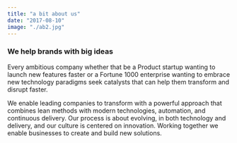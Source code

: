 ```yaml
---
title: "a bit about us"
date: "2017-08-10"
image: "./ab2.jpg"
---
```


### We help brands with big ideas

Every ambitious company whether that be a Product startup wanting to launch new features faster or a Fortune 1000 enterprise wanting to embrace new technology paradigms seek catalysts that can help them transform and disrupt faster.

We enable leading companies to transform with a powerful approach that combines lean methods with modern technologies, automation, and continuous delivery. Our process is about evolving, in both technology and delivery, and our culture is centered on innovation. Working together we enable businesses to create and build new solutions.

